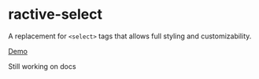 # ractive-select


A replacement for `<select>` tags that allows full styling and customizability.

[Demo](http://jondum.github.io/ractive-select/demo/index.html)

Still working on docs
